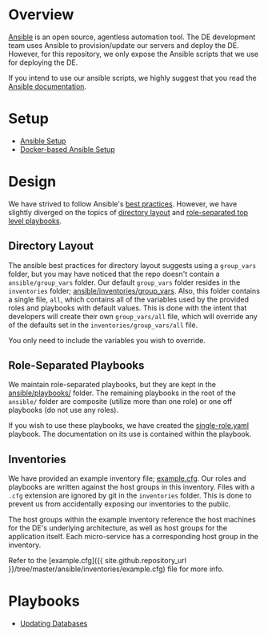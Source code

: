 # Overview
[Ansible](http://www.ansible.com/) is an open source, agentless automation tool. The DE development
team uses Ansible to provision/update our servers and deploy the DE. However, for this repository,
we only expose the Ansible scripts that we use for deploying the DE. 

If you intend to use our ansible scripts, we highly suggest that you read the 
[Ansible documentation](http://docs.ansible.com/ansible/index.html).

# Setup

* [Ansible Setup](setup/ansible.md)
* [Docker-based Ansible Setup](setup/docker.md)

# Design
We have strived to follow Ansible's 
[best practices](http://docs.ansible.com/ansible/playbooks_best_practices.html). 
However, we have slightly diverged on the topics of 
[directory layout](http://docs.ansible.com/ansible/playbooks_best_practices.html#directory-layout) and
[role-separated top level playbooks](http://docs.ansible.com/ansible/playbooks_best_practices.html#top-level-playbooks-are-separated-by-role).

## Directory Layout
The ansible best practices for directory layout suggests using a `group_vars` folder, but you may 
have noticed that the repo doesn't contain a `ansible/group_vars` folder. Our default `group_vars` 
folder resides in the `inventories` folder; 
[ansible/inventories/group_vars]({{site.github.repository_url}}/tree/master/ansible/inventories/group_vars).
Also, this folder contains a single file, `all`, which contains all of the variables used by the 
provided roles and playbooks with default values.
This is done with the intent that developers will create their own `group_vars/all` file, which will 
override any of the defaults set in the `inventories/group_vars/all` file.

You only need to include the variables you wish to override.

## Role-Separated Playbooks
We maintain role-separated playbooks, but they are kept in the 
[ansible/playbooks/]({{site.github.repository_url}}/tree/master/ansible/playbooks) folder. The 
remaining playbooks in the root of the `ansible/` folder are composite (utilize more than one role)
or one off playbooks (do not use any roles). 

If you wish to use these playbooks, we have created the 
[single-role.yaml]({{site.github.repository_url}}/tree/master/ansible/single-role.yaml) playbook. 
The documentation on its use is contained within the playbook.

## Inventories
We have provided an example inventory file; 
[example.cfg]({{site.github.repository_url}}/tree/master/ansible/inventories/example.cfg). Our 
roles and playbooks are written against the host groups in this inventory. Files with a `.cfg` 
extension are ignored by git in the `inventories` folder. This is done to prevent us from 
accidentally exposing our inventories to the public.

The host groups within the example inventory reference the host machines for the DE's underlying 
architecture, as well as host groups for the application itself. Each micro-service has a 
corresponding host group in the inventory.

Refer to the 
[example.cfg]({{ site.github.repository_url }}/tree/master/ansible/inventories/example.cfg) file for
more info.

# Playbooks
* [Updating Databases](setup/database.md)
